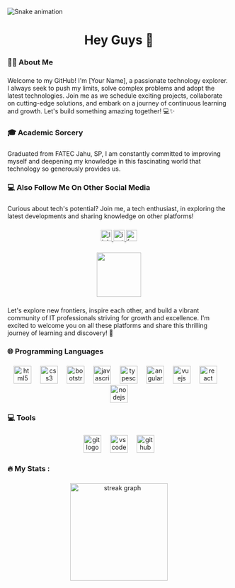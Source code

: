 <br clear="both">

<img src="https://raw.githubusercontent.com/iPedroxxy/iPedroxxy/output/snake.svg" alt="Snake animation" />

###

<h1 align="center">Hey Guys 👋</h1>

###

<h3 align="left">👩‍💻  About Me</h3>

###

<p align="left">Welcome to my GitHub! I'm [Your Name], a passionate technology explorer. I always seek to push my limits, solve complex problems and adopt the latest technologies. Join me as we schedule exciting projects, collaborate on cutting-edge solutions, and embark on a journey of continuous learning and growth. Let's build something amazing together! 💻✨</p>

###

<h3 align="left">🎓 Academic Sorcery</h3>

###

<p align="left">Graduated from FATEC Jahu, SP, I am constantly committed to improving myself and deepening my knowledge in this fascinating world that technology so generously provides us.</p>

###

<h3 align="left">💻 Also Follow Me On Other Social Media</h3>

###

<p align="left">Curious about tech's potential? Join me, a tech enthusiast, in exploring the latest developments and sharing knowledge on other platforms!</p>

###

<div align="center">
  <a href="https://www.linkedin.com/in/pedro-henrique-zaratini-piras-498b6720b?utm_source=share&utm_campaign=share_via&utm_content=profile&utm_medium=ios_app" target="_blank">
    <img src="https://img.shields.io/static/v1?message=LinkedIn&logo=linkedin&label=&color=0077B5&logoColor=white&labelColor=&style=for-the-badge" height="25" alt="linkedin logo"  />
  </a>
  <a href="https://www.instagram.com/pedro_piras?igsh=MXRyNXd3YzQ3d3M0bQ%3D%3D&utm_source=qr" target="_blank">
    <img src="https://img.shields.io/static/v1?message=Instagram&logo=instagram&label=&color=E4405F&logoColor=white&labelColor=&style=for-the-badge" height="25" alt="instagram logo"  />
  </a>
  <a href="https://www.facebook.com/pedro.piras.1?mibextid=YMEMSu" target="_blank">
    <img src="https://img.shields.io/static/v1?message=Facebook&logo=facebook&label=&color=1877F2&logoColor=white&labelColor=&style=for-the-badge" height="25" alt="facebook logo"  />
  </a>
</div>

###

<div align="center">
  <img height="100" src="https://www.google.com/imgres?q=gif&imgurl=https%3A%2F%2Fimages.ctfassets.net%2Fl3l0sjr15nav%2F4o6Nicy6NGYBbNXn2L2SUZ%2F117e2181d436fdd7a6afa5e1a29860fa%2Fgifs_sao_legais.gif&imgrefurl=https%3A%2F%2Fsmallpdf.com%2Fpt%2Fblog%2Fcomo-fazer-gif&docid=EyOqtWO9ErHJmM&tbnid=125siWnc5Oo30M&vet=12ahUKEwjGlqW7nsmFAxVHJLkGHSj3B0oQM3oECHAQAA..i&w=500&h=300&hcb=2&ved=2ahUKEwjGlqW7nsmFAxVHJLkGHSj3B0oQM3oECHAQAA"  />
</div>

###

<p align="left">Let's explore new frontiers, inspire each other, and build a vibrant community of IT professionals striving for growth and excellence. I'm excited to welcome you on all these platforms and share this thrilling journey of learning and discovery! 🚀</p>

###

<h3 align="left">🌐 Programming Languages</h3>

###

<div align="center">
  <img src="https://cdn.jsdelivr.net/gh/devicons/devicon/icons/html5/html5-original.svg" height="40" alt="html5 logo"  />
  <img width="12" />
  <img src="https://cdn.jsdelivr.net/gh/devicons/devicon/icons/css3/css3-original.svg" height="40" alt="css3 logo"  />
  <img width="12" />
  <img src="https://cdn.jsdelivr.net/gh/devicons/devicon/icons/bootstrap/bootstrap-original.svg" height="40" alt="bootstrap logo"  />
  <img width="12" />
  <img src="https://cdn.jsdelivr.net/gh/devicons/devicon/icons/javascript/javascript-original.svg" height="40" alt="javascript logo"  />
  <img width="12" />
  <img src="https://cdn.jsdelivr.net/gh/devicons/devicon/icons/typescript/typescript-original.svg" height="40" alt="typescript logo"  />
  <img width="12" />
  <img src="https://cdn.jsdelivr.net/gh/devicons/devicon/icons/angularjs/angularjs-original.svg" height="40" alt="angularjs logo"  />
  <img width="12" />
  <img src="https://cdn.jsdelivr.net/gh/devicons/devicon/icons/vuejs/vuejs-original.svg" height="40" alt="vuejs logo"  />
  <img width="12" />
  <img src="https://cdn.jsdelivr.net/gh/devicons/devicon/icons/react/react-original.svg" height="40" alt="react logo"  />
  <img width="12" />
  <img src="https://cdn.jsdelivr.net/gh/devicons/devicon/icons/nodejs/nodejs-original.svg" height="40" alt="nodejs logo"  />
</div>

###

<h3 align="left">💻 Tools</h3>

###

<div align="center">
  <img src="https://cdn.jsdelivr.net/gh/devicons/devicon/icons/git/git-original.svg" height="40" alt="git logo"  />
  <img width="12" />
  <img src="https://cdn.jsdelivr.net/gh/devicons/devicon/icons/vscode/vscode-original.svg" height="40" alt="vscode logo"  />
  <img width="12" />
  <img src="https://cdn.jsdelivr.net/gh/devicons/devicon/icons/github/github-original.svg" height="40" alt="github logo"  />
</div>

###

<h3 align="left">🔥   My Stats :</h3>

###

<div align="center">
  <img src="https://streak-stats.demolab.com?user=iPedroxxy&locale=en&mode=daily&theme=dark&hide_border=false&border_radius=5&order=3" height="220" alt="streak graph"  />
</div>

###
